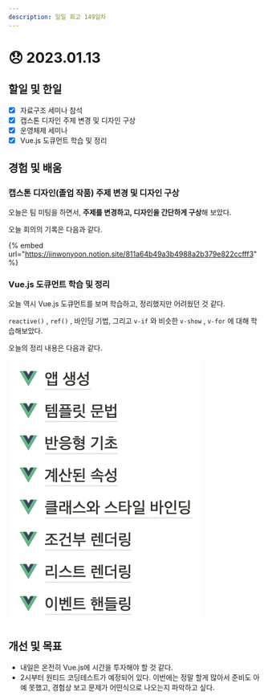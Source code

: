 ```yaml
---
description: 일일 회고 149일차
---
```


# 😞 2023.01.13

## 할일 및 한일&#x20;

* [x] 자료구조 세미나 참석&#x20;
* [x] 캡스톤 디자인 주제 변경 및 디자인 구상&#x20;
* [x] 운영체제 세미나&#x20;
* [x] Vue.js 도큐먼트 학습 및 정리&#x20;

## 경험 및 배움&#x20;

### 캡스톤 디자인(졸업 작품) 주제 변경 및 디자인 구상&#x20;

오늘은 팀 미팅을 하면서, **주제를 변경하고, 디자인을 간단하게 구상**해 보았다.

오늘 회의의 기록은 다음과 같다.

{% embed url="https://jinwonyoon.notion.site/811a64b49a3b4988a2b379e822ccfff3" %}

### Vue.js 도큐먼트 학습 및 정리&#x20;

오늘 역시 Vue.js 도큐먼트를 보며 학습하고, 정리했지만 어려웠던 것 같다.

`reactive()` , `ref()` , 바인딩 기법, 그리고 `v-if` 와 비슷한 `v-show` , `v-for` 에 대해 학습해보았다.

오늘의 정리 내용은 다음과 같다.

![](<../.gitbook/assets/image (8) (2).png>)

## 개선 및 목표&#x20;

* 내일은 온전히 Vue.js에 시간을 투자해야 할 것 같다.&#x20;
* 2시부터 원티드 코딩테스트가 예정되어 있다. 이번에는 정말 할게 많아서 준비도 아예 못했고, 경험상 보고 문제가 어떤식으로 나오는지 파악하고 싶다.&#x20;
